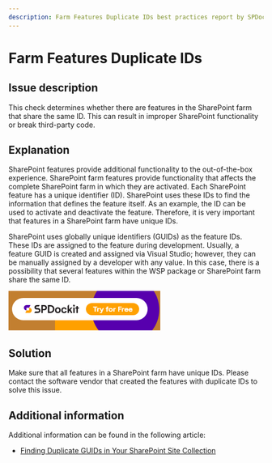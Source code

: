 ```yaml
---
description: Farm Features Duplicate IDs best practices report by SPDocKit determines whether there are features in the SharePoint farm that share the same ID.
---
```


# Farm Features Duplicate IDs

## Issue description

This check determines whether there are features in the SharePoint farm that share the same ID. This can result in improper SharePoint functionality or break third-party code.

## Explanation

SharePoint features provide additional functionality to the out-of-the-box experience. SharePoint farm features provide functionality that affects the complete SharePoint farm in which they are activated. Each SharePoint feature has a unique identifier \(ID\). SharePoint uses these IDs to find the information that defines the feature itself. As an example, the ID can be used to activate and deactivate the feature. Therefore, it is very important that features in a SharePoint farm have unique IDs.

SharePoint uses globally unique identifiers \(GUIDs\) as the feature IDs. These IDs are assigned to the feature during development. Usually, a feature GUID is created and assigned via Visual Studio; however, they can be manually assigned by a developer with any value. In this case, there is a possibility that several features within the WSP package or SharePoint farm share the same ID.

[![Download SPDocKit](../.gitbook/assets/spdockit-download.png)](http://bit.ly/2US0Zna)

## Solution

Make sure that all features in a SharePoint farm have unique IDs. Please contact the software vendor that created the features with duplicate IDs to solve this issue.

## Additional information

Additional information can be found in the following article:

* [Finding Duplicate GUIDs in Your SharePoint Site Collection](https://sharepointinterface.com/2011/04/03/finding-duplicate-guids-in-your-sharepoint-site-collection/)

